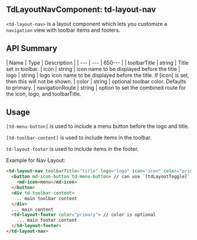 ## TdLayoutNavComponent: td-layout-nav

`<td-layout-nav>` is a layout component which lets you customize a `navigation` view with toolbar items and footers.


## API Summary

| Name | Type | Description |
| --- | --- | 650--- |
| toolbarTitle | string | Title set in toolbar.
| icon | string | icon name to be displayed before the title
| logo | string | logo icon name to be displayed before the title. If [icon] is set, then this will not be shown.
| color | string | optional toolbar color. Defaults to primary.
| navigationRoute | string | option to set the combined route for the icon, logo, and toolbarTitle.


## Usage

`[td-menu-button]` is used to include a menu button before the logo and title.

`[td-toolbar-content]` is used to include items in the toolbar.

`td-layout-footer` is used to include items in the footer.

Example for Nav Layout:

```html
<td-layout-nav toolbarTitle="title" logo="logo" icon="icon" color="primary" navigationRoute="/">
  <button md-icon-button td-menu-button> // can use `[tdLayoutToggle]` to toggle main sidenav
    <md-icon>menu</md-icon>
  </button>
  <div td-toolbar-content>
    .. main toolbar content
  </div>
  ... main content
  <td-layout-footer color="primary"> // color is optional
    ... main footer content
  </td-layout-footer>
</td-layout-nav>
```
